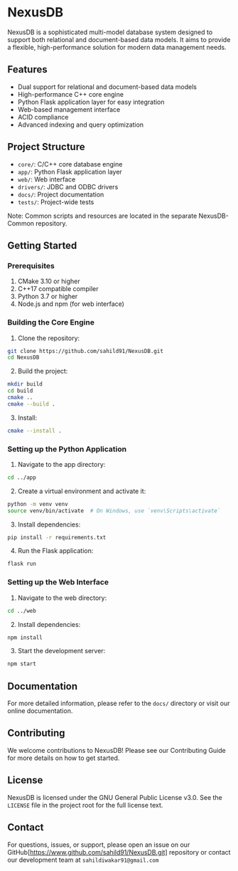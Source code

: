 # NexusDB
NexusDB is a sophisticated multi-model database system designed to support both relational and document-based data models. It aims to provide a flexible, high-performance solution for modern data management needs.

## Features

- Dual support for relational and document-based data models
- High-performance C++ core engine
- Python Flask application layer for easy integration
- Web-based management interface
- ACID compliance
- Advanced indexing and query optimization

## Project Structure
- `core/`: C/C++ core database engine
- `app/`: Python Flask application layer
- `web/`: Web interface
- `drivers/`: JDBC and ODBC drivers
- `docs/`: Project documentation
- `tests/`: Project-wide tests

Note: Common scripts and resources are located in the separate NexusDB-Common repository.

## Getting Started

### Prerequisites

1. CMake 3.10 or higher
2. C++17 compatible compiler
3. Python 3.7 or higher
4. Node.js and npm (for web interface)

### Building the Core Engine

1. Clone the repository:
```bash
git clone https://github.com/sahild91/NexusDB.git
cd NexusDB
```

2. Build the project:
```bash
mkdir build
cd build
cmake ..
cmake --build .
```

3. Install:
```bash
cmake --install .
```

### Setting up the Python Application

1. Navigate to the app directory:
```bash
cd ../app
```

2. Create a virtual environment and activate it:
```bash
python -m venv venv
source venv/bin/activate  # On Windows, use `venv\Scripts\activate`
```

3. Install dependencies:
```bash
pip install -r requirements.txt
```

4. Run the Flask application:
```bash
flask run
```


### Setting up the Web Interface

1. Navigate to the web directory:
```bash
cd ../web
```

2. Install dependencies:
```bash
npm install
```

3. Start the development server:
```bash
npm start
```


## Documentation
For more detailed information, please refer to the `docs/` directory or visit our online documentation.

## Contributing
We welcome contributions to NexusDB! Please see our Contributing Guide for more details on how to get started.

## License
NexusDB is licensed under the GNU General Public License v3.0. See the `LICENSE` file in the project root for the full license text.

## Contact
For questions, issues, or support, please open an issue on our GitHub[https://www.github.com/sahild91/NexusDB.git] repository or contact our development team at `sahildiwakar91@gmail.com`